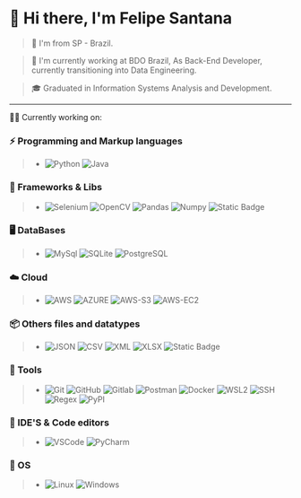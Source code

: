 # 👋 Hi there, I'm Felipe Santana

> 📌 I'm from SP - Brazil.

> 💼 I'm currently working at BDO Brazil, As Back-End Developer, currently transitioning into Data Engineering.

> 🎓 Graduated in Information Systems Analysis and Development.

---------------

🧑‍💻 Currently working on:
### ⚡ Programming and Markup languages

> * ![Python](https://img.shields.io/badge/-Python-181717?&logo=Python&logoColor=FFFFFF) ![Java](https://img.shields.io/badge/-JAVA-181717?&logo=java&logoColor=FFFFFF)

### 🤖 Frameworks & Libs

> * ![Selenium](https://img.shields.io/badge/-Selenium-181717?&logo=Selenium&logoColor=FFFFFF) ![OpenCV](https://img.shields.io/badge/-OpenCV-181717?&logo=OpenCV&logoColor=FFFFFF) ![Pandas](https://img.shields.io/badge/-Pandas-181717?&logo=Pandas&logoColor=FFFFFF) ![Numpy](https://img.shields.io/badge/-Numpy-181717?&logo=Numpy&logoColor=FFFFFF) ![Static Badge](https://img.shields.io/badge/-Pyspark-181717?logo=apachespark&logoColor=FFFFFF)

### 🖥 DataBases

> * ![MySql](https://img.shields.io/badge/-MySql-181717?&logo=MySQL&logoColor=FFFFFF) ![SQLite](https://img.shields.io/badge/-SQLite-181717?&logo=sqlite&logoColor=FFFFFF) ![PostgreSQL](https://img.shields.io/badge/-PostgreSQL-181717?&logo=postgresql&logoColor=FFFFFF)

### ☁️ Cloud

> * ![AWS](https://img.shields.io/badge/-AWS-181717?&logo=Amazon-AWS&logoColor=FFFFFF) ![AZURE](https://img.shields.io/badge/-AZURE-181717?&logo=Microsoft-Azure&logoColor=FFFFFF) ![AWS-S3](https://img.shields.io/badge/-AWS_S3-181717?&logo=AMAZON-S3&logoColor=FFFFFF) ![AWS-EC2](https://img.shields.io/badge/-AWS_EC2-181717?&logo=AMAZON-EC2&logoColor=FFFFFF)

### 📦 Others files and datatypes

> * ![JSON](https://img.shields.io/badge/-JSON-181717?&logo=json&logoColor=FFFFFF) ![CSV](https://img.shields.io/badge/-CSV-181717?&logo=databricks&logoColor=FFFFFF) ![XML](https://img.shields.io/badge/-XML-181717?&logo=CodersRank&logoColor=FFFFFF) ![XLSX](https://img.shields.io/badge/-XLSX-181717?&logo=Microsoft+Excel&logoColor=FFFFFF) ![Static Badge](https://img.shields.io/badge/-Parquet-181717?logo=apacheparquet&logoColor=FFFFFF)


### 🧰 Tools

> * ![Git](https://img.shields.io/badge/-Git-181717?&logo=git&logoColor=FFFFFF) ![GitHub](https://img.shields.io/badge/-GitHub-181717?&logo=GitHub&logoColor=FFFFFF) ![Gitlab](https://img.shields.io/badge/-GitLab-181717?&logo=GitLab&logoColor=FFFFFF) ![Postman](https://img.shields.io/badge/-Postman-181717?&logo=Postman&logoColor=FFFFFF) ![Docker](https://img.shields.io/badge/-Docker-181717?&logo=Docker&logoColor=FFFFFF) ![WSL2](https://img.shields.io/badge/-WSL2-181717?&logo=microsoft&logoColor=FFFFFF) ![SSH](https://img.shields.io/badge/-SSH-181717?&logo=GNU+Bash&logoColor=FFFFFF) ![Regex](https://img.shields.io/badge/-Regex-181717?&logoColor=FFFFFF)  ![PyPI](https://img.shields.io/badge/-PyPI-181717?&logo=PyPI&logoColor=FFFFFF)

### 💚 IDE'S & Code editors

> * ![VSCode](https://img.shields.io/badge/-VSCode-181717?&logo=Visual%20Studio%20Code&logoColor=FFFFFF) ![PyCharm](https://img.shields.io/badge/-PyCharm-181717?&logo=PyCharm&logoColor=FFFFFF)

### 🐧 OS

> * ![Linux](https://img.shields.io/badge/-Linux-181717?&logo=Linux&logoColor=FFFFFF) ![Windows](https://img.shields.io/badge/-Windows-181717?&logo=Windows&logoColor=FFFFFF)
